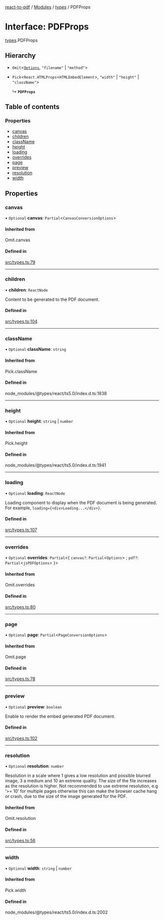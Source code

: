[react-to-pdf](../README.md) / [Modules](../modules.md) / [types](../modules/types.md) / PDFProps

# Interface: PDFProps

[types](../modules/types.md).PDFProps

## Hierarchy

- `Omit`<[`Options`](types.Options.md), ``"filename"`` \| ``"method"``\>

- `Pick`<`React.HTMLProps`<`HTMLEmbedElement`\>, ``"width"`` \| ``"height"`` \| ``"className"``\>

  ↳ **`PDFProps`**

## Table of contents

### Properties

- [canvas](types.PDFProps.md#canvas)
- [children](types.PDFProps.md#children)
- [className](types.PDFProps.md#classname)
- [height](types.PDFProps.md#height)
- [loading](types.PDFProps.md#loading)
- [overrides](types.PDFProps.md#overrides)
- [page](types.PDFProps.md#page)
- [preview](types.PDFProps.md#preview)
- [resolution](types.PDFProps.md#resolution)
- [width](types.PDFProps.md#width)

## Properties

### canvas

• `Optional` **canvas**: `Partial`<`CanvasConversionOptions`\>

#### Inherited from

Omit.canvas

#### Defined in

[src/types.ts:79](https://github.com/ivmarcos/react-to-pdf/blob/79d4272/src/types.ts#L79)

___

### children

• **children**: `ReactNode`

Content to be generated to the PDF document.

#### Defined in

[src/types.ts:104](https://github.com/ivmarcos/react-to-pdf/blob/79d4272/src/types.ts#L104)

___

### className

• `Optional` **className**: `string`

#### Inherited from

Pick.className

#### Defined in

node_modules/@types/react/ts5.0/index.d.ts:1838

___

### height

• `Optional` **height**: `string` \| `number`

#### Inherited from

Pick.height

#### Defined in

node_modules/@types/react/ts5.0/index.d.ts:1941

___

### loading

• `Optional` **loading**: `ReactNode`

Loading component to display when the PDF document is being generated. For
example, `loading={<div>Loading...</div>}`.

#### Defined in

[src/types.ts:107](https://github.com/ivmarcos/react-to-pdf/blob/79d4272/src/types.ts#L107)

___

### overrides

• `Optional` **overrides**: `Partial`<{ `canvas?`: `Partial`<`Options`\> ; `pdf?`: `Partial`<`jsPDFOptions`\>  }\>

#### Inherited from

Omit.overrides

#### Defined in

[src/types.ts:80](https://github.com/ivmarcos/react-to-pdf/blob/79d4272/src/types.ts#L80)

___

### page

• `Optional` **page**: `Partial`<`PageConversionOptions`\>

#### Inherited from

Omit.page

#### Defined in

[src/types.ts:78](https://github.com/ivmarcos/react-to-pdf/blob/79d4272/src/types.ts#L78)

___

### preview

• `Optional` **preview**: `boolean`

Enable to render the embed generated PDF document.

#### Defined in

[src/types.ts:102](https://github.com/ivmarcos/react-to-pdf/blob/79d4272/src/types.ts#L102)

___

### resolution

• `Optional` **resolution**: `number`

Resolution in a scale where 1 gives a low resolution and possible blurred
image, 3 a medium and 10 an extreme quality. The size of the file increases
as the resolution is higher. Not recommended to use extreme resolution, e.g
'>= 10' for multiple pages otherwise this can make the browser cache hang
or crash, due to the size of the image generated for the PDF.

#### Inherited from

Omit.resolution

#### Defined in

[src/types.ts:56](https://github.com/ivmarcos/react-to-pdf/blob/79d4272/src/types.ts#L56)

___

### width

• `Optional` **width**: `string` \| `number`

#### Inherited from

Pick.width

#### Defined in

node_modules/@types/react/ts5.0/index.d.ts:2002
